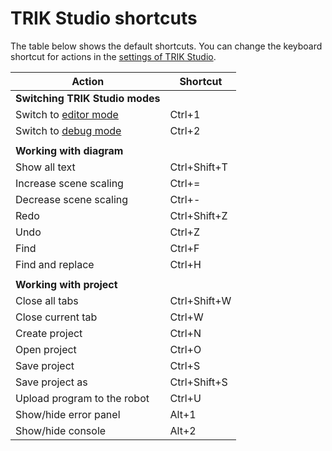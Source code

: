 # TRIK Studio shortcuts

The table below shows the default shortcuts. You can change the keyboard shortcut for actions in the [settings of TRIK Studio](settings.md#shortcuts).

| Action                                        | Shortcut     |
| --------------------------------------------- | ------------ |
| **Switching TRIK Studio modes**               |              |
| Switch to [editor mode](interface/#mode-edit) | Ctrl+1       |
| Switch to [debug mode](interface/#mode-debug) | Ctrl+2       |
|                                               |              |
| **Working with diagram**                      |              |
| Show all text                                 | Ctrl+Shift+T |
| Increase scene scaling                        | Ctrl+=       |
| Decrease scene scaling                        | Ctrl+-       |
| Redo                                          | Ctrl+Shift+Z |
| Undo                                          | Ctrl+Z       |
| Find                                          | Ctrl+F       |
| Find and replace                              | Ctrl+H       |
|                                               |              |
| **Working with project**                      |              |
| Close all tabs                                | Ctrl+Shift+W |
| Close current tab                             | Ctrl+W       |
| Create project                                | Ctrl+N       |
| Open project                                  | Ctrl+O       |
| Save project                                  | Ctrl+S       |
| Save project as                               | Ctrl+Shift+S |
| Upload program to the robot                   | Ctrl+U       |
| Show/hide error panel                         | Alt+1        |
| Show/hide console                             | Alt+2        |
